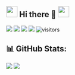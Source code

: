 
## <img src="https://static.wikia.nocookie.net/dank_memer/images/c/ca/DankBinary.gif/revision/latest?cb=20211212183124" width="30px"> Hi there 🖖 <img src="https://static.wikia.nocookie.net/dank_memer/images/c/ca/DankBinary.gif/revision/latest?cb=20211212183124" width="30px">

<!--
**digiDevemon/digiDevemon** is a ✨ _special_ ✨ repository because its `README.md` (this file) appears on your GitHub profile.

Here are some ideas to get you started:

- 🔭 I’m currently working on ...
- 🌱 I’m currently learning ...
- 👯 I’m looking to collaborate on ...
- 🤔 I’m looking for help with ...
- 💬 Ask me about ...
- 📫 How to reach me: ...
- 😄 Pronouns: ...
- ⚡ Fun fact: ...
-->
<p>
    <a href="https://github.com/digiDevemon/digiDevemon"><img src="https://img.shields.io/badge/status-updating-brightgreen.svg"></a>
    <a href="https://github.com/digiDevemon/digiDevemon/graphs/contributors"><img src="https://img.shields.io/github/contributors/digiDevemon/digiDevemon?color=blue"></a>
    <a href="https://github.com/digiDevemon/digiDevemon/stargazers"><img src="https://img.shields.io/github/stars/digiDevemon/digiDevemon?logo=github"></a>
    <a href="https://github.com/digiDevemon/digiDevemon/network/members"><img src="https://img.shields.io/github/forks/digiDevemon/digiDevemon?color=blue&logo=github"></a>
    <img src="https://visitor-badge.laobi.icu/badge?page_id=digiDevemon" alt="visitors"/>
</p>

## 📊 GitHub Stats:
![](https://github-readme-stats.vercel.app/api/top-langs/?username=digiDevemon&theme=dark&hide_border=false&include_all_commits=true&count_private=false&layout=compact)
![](https://github-readme-streak-stats.herokuapp.com/?user=digiDevemon&theme=dark&hide_border=false)<br/>

